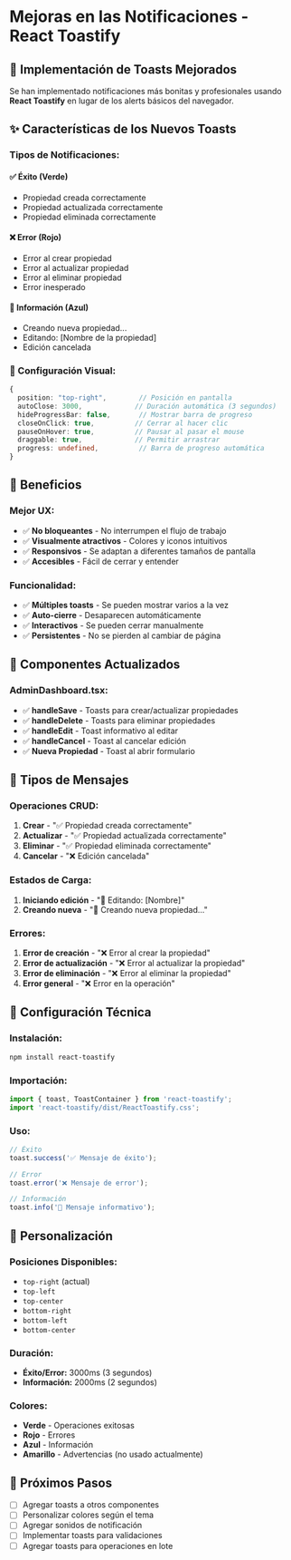 # Mejoras en las Notificaciones - React Toastify

## 🎉 Implementación de Toasts Mejorados

Se han implementado notificaciones más bonitas y profesionales usando **React Toastify** en lugar de los alerts básicos del navegador.

## ✨ Características de los Nuevos Toasts

### **Tipos de Notificaciones:**

#### **✅ Éxito (Verde)**
- Propiedad creada correctamente
- Propiedad actualizada correctamente
- Propiedad eliminada correctamente

#### **❌ Error (Rojo)**
- Error al crear propiedad
- Error al actualizar propiedad
- Error al eliminar propiedad
- Error inesperado

#### **📝 Información (Azul)**
- Creando nueva propiedad...
- Editando: [Nombre de la propiedad]
- Edición cancelada

### **🎨 Configuración Visual:**

```typescript
{
  position: "top-right",        // Posición en pantalla
  autoClose: 3000,             // Duración automática (3 segundos)
  hideProgressBar: false,       // Mostrar barra de progreso
  closeOnClick: true,          // Cerrar al hacer clic
  pauseOnHover: true,          // Pausar al pasar el mouse
  draggable: true,             // Permitir arrastrar
  progress: undefined,          // Barra de progreso automática
}
```

## 🚀 Beneficios

### **Mejor UX:**
- ✅ **No bloqueantes** - No interrumpen el flujo de trabajo
- ✅ **Visualmente atractivos** - Colores y iconos intuitivos
- ✅ **Responsivos** - Se adaptan a diferentes tamaños de pantalla
- ✅ **Accesibles** - Fácil de cerrar y entender

### **Funcionalidad:**
- ✅ **Múltiples toasts** - Se pueden mostrar varios a la vez
- ✅ **Auto-cierre** - Desaparecen automáticamente
- ✅ **Interactivos** - Se pueden cerrar manualmente
- ✅ **Persistentes** - No se pierden al cambiar de página

## 📍 Componentes Actualizados

### **AdminDashboard.tsx:**
- ✅ **handleSave** - Toasts para crear/actualizar propiedades
- ✅ **handleDelete** - Toasts para eliminar propiedades
- ✅ **handleEdit** - Toast informativo al editar
- ✅ **handleCancel** - Toast al cancelar edición
- ✅ **Nueva Propiedad** - Toast al abrir formulario

## 🎯 Tipos de Mensajes

### **Operaciones CRUD:**
1. **Crear** - "✅ Propiedad creada correctamente"
2. **Actualizar** - "✅ Propiedad actualizada correctamente"
3. **Eliminar** - "✅ Propiedad eliminada correctamente"
4. **Cancelar** - "❌ Edición cancelada"

### **Estados de Carga:**
1. **Iniciando edición** - "📝 Editando: [Nombre]"
2. **Creando nueva** - "📝 Creando nueva propiedad..."

### **Errores:**
1. **Error de creación** - "❌ Error al crear la propiedad"
2. **Error de actualización** - "❌ Error al actualizar la propiedad"
3. **Error de eliminación** - "❌ Error al eliminar la propiedad"
4. **Error general** - "❌ Error en la operación"

## 🔧 Configuración Técnica

### **Instalación:**
```bash
npm install react-toastify
```

### **Importación:**
```typescript
import { toast, ToastContainer } from 'react-toastify';
import 'react-toastify/dist/ReactToastify.css';
```

### **Uso:**
```typescript
// Éxito
toast.success('✅ Mensaje de éxito');

// Error
toast.error('❌ Mensaje de error');

// Información
toast.info('📝 Mensaje informativo');
```

## 🎨 Personalización

### **Posiciones Disponibles:**
- `top-right` (actual)
- `top-left`
- `top-center`
- `bottom-right`
- `bottom-left`
- `bottom-center`

### **Duración:**
- **Éxito/Error:** 3000ms (3 segundos)
- **Información:** 2000ms (2 segundos)

### **Colores:**
- **Verde** - Operaciones exitosas
- **Rojo** - Errores
- **Azul** - Información
- **Amarillo** - Advertencias (no usado actualmente)

## 🔄 Próximos Pasos

- [ ] Agregar toasts a otros componentes
- [ ] Personalizar colores según el tema
- [ ] Agregar sonidos de notificación
- [ ] Implementar toasts para validaciones
- [ ] Agregar toasts para operaciones en lote 